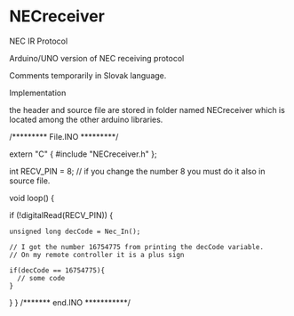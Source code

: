 # NECreceiver
NEC IR Protocol

Arduino/UNO version of NEC receiving protocol

Comments temporarily in Slovak language.

Implementation

the header and source file are stored in folder named NECreceiver which is located among the other arduino libraries.

/********* File.INO *********/

extern "C" {
#include "NECreceiver.h"
};

int RECV_PIN = 8;   // if you change the number 8 you must do it also in source file.

void loop() {

  if (!digitalRead(RECV_PIN)) {
  
    unsigned long decCode = Nec_In();
    
    // I got the number 16754775 from printing the decCode variable.
    // On my remote controller it is a plus sign
     
    if(decCode == 16754775){
      // some code
    }
  }
}
/******* end.INO ***********/
